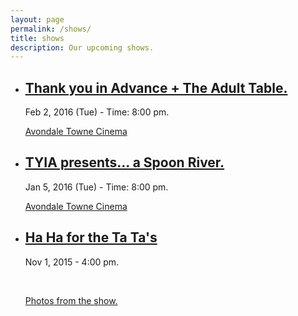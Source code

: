 ```yaml
---
layout: page
permalink: /shows/
title: shows
description: Our upcoming shows.
---
```


<ul class="post-list">
   <li>
    <h2><a class="poem-title" href="https://www.facebook.com/events/548866001939887/">Thank you in Advance + The Adult Table.</a></h2>
    <p class="post-meta">Feb 2, 2016 (Tue) - Time: 8:00 pm.</p>
    <p class="post-meta"><a href="https://goo.gl/maps/igTbL6V48MU2">Avondale Towne Cinema</a></p>
  </li>
  
  <li>
    <h2><a class="poem-title" href="https://www.facebook.com/events/1085570041487684/">TYIA presents… a Spoon River.</a></h2>
    <p class="post-meta">Jan 5, 2016 (Tue) - Time: 8:00 pm.</p>
    <p class="post-meta"><a href="https://goo.gl/maps/igTbL6V48MU2">Avondale Towne Cinema</a></p>
  </li>

  <li>
    <h2><a class="poem-title" href="https://www.facebook.com/events/1773491686211350/">Ha Ha for the Ta Ta's</a></h2>
    <p class="post-meta">Nov 1, 2015 - 4:00 pm.</p><br />
    <p><a href="https://www.facebook.com/ThankYouInAdvanceImprov/posts/1001233796584876">Photos from the show.</a></p>
  </li>
</ul>
